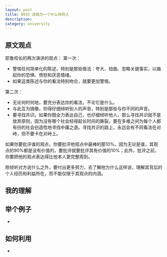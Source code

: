 ```yaml
---
layout: post
title: 0915 该成为一个什么样的人
description: 
category: university
---
```


## 原文观点
耶鲁校长的两次演讲的观点：
第一次：
- 警惕任何简单化的陈述，特别是那些做法：夸大、扭曲、忽略关键事实，以煽起你的恐惧、愤怒和厌恶情绪。
- 如果这类陈述与你的看法特别吻合，就要更加警惕。

第二次：
- 无论何时何地，要充分表达你的看法，不论它是什么。
- 与此互为镜像，你得仔细倾听别人的声音，特别是那些与你不同的声音。
- 要寻找共识。如果你既全力表达自己，也仔细倾听他人，那么寻找共识就不是放弃原则，因为没有哪个社会经得起长时间的撕裂，要在多难之间为每个人都有份的社会创造性地寻找中庸之道。寻找共识的路上，永远会有不同看法在对峙，但不要卡在对峙上。

如果你要批评谁的观点，你要批评他观点中最棒的那10%。因为无论是谁，其观点的90%都是没有价值的，要批评就要批评其有价值的10%；此外，批评之前，你要把他的观点表达得比他本人更完整周到。

除倾听对方说什么之外，要付出更多努力，去了解他为什么这样说，理解其背后的个人经历和利益所在，而不能仅限于其观点的内涵。

## 我的理解


## 举个例子
- 

## 如何利用
- 